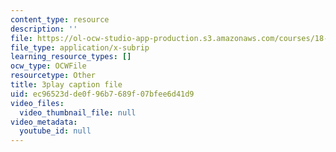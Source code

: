 ```yaml
---
content_type: resource
description: ''
file: https://ol-ocw-studio-app-production.s3.amazonaws.com/courses/18-03sc-differential-equations-fall-2011/ec96523dde0f96b7689f07bfee6d41d9_xWa5_OXI6VM.srt
file_type: application/x-subrip
learning_resource_types: []
ocw_type: OCWFile
resourcetype: Other
title: 3play caption file
uid: ec96523d-de0f-96b7-689f-07bfee6d41d9
video_files:
  video_thumbnail_file: null
video_metadata:
  youtube_id: null
---
```

